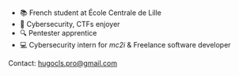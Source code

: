 - :books: French student at École Centrale de Lille
- :thought_balloon: Cybersecurity, CTFs enjoyer
- :mag: Pentester apprentice
- :computer: Cybersecurity intern for *mc2i* & Freelance software developer

Contact: hugocls.pro@gmail.com
